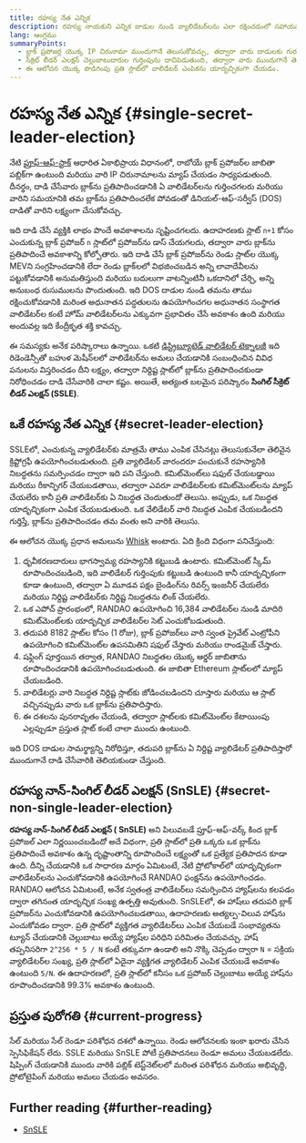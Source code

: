 ```yaml
---
title: రహస్య నేత ఎన్నిక
description: రహస్య నాయకుని ఎన్నిక దాడుల నుండి వ్యాలిడేటర్‌లను ఎలా రక్షించడంలో సహాయపడుతుంది అనే వివరణ
lang: ఆంగ్లము
summaryPoints:
  - బ్లాక్ ప్రపోజర్ల యొక్క IP చిరునామా ముందుగానే తెలుసుకోవచ్చు, తద్వారా వారు దాడులకు గురవుతారు
  - సీక్రెట్ లీడర్ ఎలక్షన్ చెల్లుబాటుదారుల గుర్తింపును దాచిపెడుతుంది, తద్వారా వారు ముందుగానే తెలుసుకోలేరు
  - ఈ ఆలోచన యొక్క పొడిగింపు ప్రతి స్లాట్‌లో వాలిడేటర్ ఎంపికను యాదృచ్ఛికంగా చేయడం.
---
```


# రహస్య నేత ఎన్నిక {#single-secret-leader-election}

నేటి [ప్రూఫ్-ఆఫ్-స్టాక్](/developers/docs/consensus-mechanisms/pos) ఆధారిత ఏకాభిప్రాయ విధానంలో, రాబోయే బ్లాక్ ప్రపోజర్‌ల జాబితా పబ్లిక్‌గా ఉంటుంది మరియు వారి IP చిరునామాలను మ్యాప్ చేయడం సాధ్యపడుతుంది. దీనర్థం, దాడి చేసేవారు బ్లాక్‌ను ప్రతిపాదించడానికి ఏ వాలిడేటర్‌లను గుర్తించగలరు మరియు వారిని సమయానికి తమ బ్లాక్‌ను ప్రతిపాదించలేక పోవడంతో డినియల్-ఆఫ్-సర్వీస్ (DOS) దాడితో వారిని లక్ష్యంగా చేసుకోవచ్చు.

ఇది దాడి చేసే వ్యక్తికి లాభం పొందే అవకాశాలను సృష్టించగలదు. ఉదాహరణకు స్లాట్ `n+1` కోసం ఎంచుకున్న బ్లాక్ ప్రపోజర్ `n` స్లాట్‌లో ప్రపోజర్‌ను డాస్ చేయగలదు, తద్వారా వారు బ్లాక్‌ను ప్రతిపాదించే అవకాశాన్ని కోల్పోతారు. ఇది దాడి చేసే బ్లాక్ ప్రపోజర్‌ను రెండు స్లాట్‌ల యొక్క MEVని సంగ్రహించడానికి లేదా రెండు బ్లాక్‌లలో విభజించబడిన అన్ని లావాదేవీలను పట్టుకోవడానికి అనుమతిస్తుంది మరియు బదులుగా వాటన్నింటినీ ఒకదానిలో చేర్చి, అన్ని అనుబంధ రుసుములను పొందుతుంది. ఇది DOS దాడుల నుండి తమను తాము రక్షించుకోవడానికి మరింత అధునాతన పద్ధతులను ఉపయోగించగల అధునాతన సంస్థాగత వాలిడేటర్‌ల కంటే హోమ్ వాలిడేటర్‌లను ఎక్కువగా ప్రభావితం చేసే అవకాశం ఉంది మరియు అందువల్ల ఇది కేంద్రీకృత శక్తి కావచ్చు.

ఈ సమస్యకు అనేక పరిష్కారాలు ఉన్నాయి. ఒకటి [డిస్ట్రిబ్యూటెడ్ వాలిడేటర్ టెక్నాలజీ](https://github.com/ethereum/distributed-validator-specs) ఇది రిడెండెన్సీతో బహుళ మెషీన్‌లలో వాలిడేటర్‌ను అమలు చేయడానికి సంబంధించిన వివిధ పనులను విస్తరించడం దీని లక్ష్యం, తద్వారా నిర్దిష్ట స్లాట్‌లో బ్లాక్‌ను ప్రతిపాదించకుండా నిరోధించడం దాడి చేసేవారికి చాలా కష్టం. అయితే, అత్యంత బలమైన పరిష్కారం **సింగిల్ సీక్రెట్ లీడర్ ఎలక్షన్ (SSLE)**.

## ఒకే రహస్య నేత ఎన్నిక {#secret-leader-election}

SSLEలో, ఎంచుకున్న వ్యాలిడేటర్‌కు మాత్రమే తాము ఎంపిక చేసినట్లు తెలుసుకునేలా తెలివైన క్రిప్టోగ్రఫీ ఉపయోగించబడుతుంది. ప్రతి వ్యాలిడేటర్ వారందరూ పంచుకునే రహస్యానికి నిబద్ధతను సమర్పించడం ద్వారా ఇది పని చేస్తుంది. కమిట్‌మెంట్‌లు షఫుల్ చేయబడ్డాయి మరియు రీకాన్ఫిగర్ చేయబడతాయి, తద్వారా ఎవరూ వాలిడేటర్‌లకు కమిట్‌మెంట్‌లను మ్యాప్ చేయలేరు కానీ ప్రతి వాలిడేటర్‌కు ఏ నిబద్ధత చెందుతుందో తెలుసు. అప్పుడు, ఒక నిబద్ధత యాదృచ్ఛికంగా ఎంపిక చేయబడుతుంది. ఒక వేలిడేటర్ వారి నిబద్ధత ఎంపిక చేయబడిందని గుర్తిస్తే, బ్లాక్‌ను ప్రతిపాదించడం తమ వంతు అని వారికి తెలుసు.

ఈ ఆలోచన యొక్క ప్రధాన అమలును [Whisk](https://ethresear.ch/t/whisk-a-practical-shuffle-based-ssle-protocol-for-ethereum/11763) అంటారు. ఏది క్రింది విధంగా పనిచేస్తుంది:

1. ధృవీకరణదారులు భాగస్వామ్య రహస్యానికి కట్టుబడి ఉంటారు. కమిట్‌మెంట్ స్కీమ్ రూపొందించబడింది, ఇది వాలిడేటర్ గుర్తింపుకు కట్టుబడి ఉంటుంది కానీ యాదృచ్ఛికంగా కూడా ఉంటుంది, తద్వారా ఏ మూడవ పక్షం బైండింగ్‌ను రివర్స్ ఇంజనీర్ చేయలేరు మరియు నిర్దిష్ట వాలిడేటర్‌కు నిర్దిష్ట నిబద్ధతను లింక్ చేయలేరు.
2. ఒక ఎపోచ్ ప్రారంభంలో, RANDAO ఉపయోగించి 16,384 వాలిడేటర్‌ల నుండి మాదిరి కమిట్‌మెంట్‌లకు యాదృచ్ఛిక వాలిడేటర్‌ల సెట్ ఎంచుకోబడుతుంది.
3. తదుపరి 8182 స్లాట్‌ల కోసం (1 రోజు), బ్లాక్ ప్రపోజర్‌లు వారి స్వంత ప్రైవేట్ ఎంట్రోపీని ఉపయోగించి కమిట్‌మెంట్‌ల ఉపసమితిని షఫుల్ చేస్తారు మరియు రాండమైజ్ చేస్తారు.
4. షఫ్లింగ్ పూర్తయిన తర్వాత, RANDAO నిబద్ధతల యొక్క ఆర్డర్ జాబితాను రూపొందించడానికి ఉపయోగించబడుతుంది. ఈ జాబితా Ethereum స్లాట్‌లలో మ్యాప్ చేయబడింది.
5. వాలిడేటర్లు వారి నిబద్ధత నిర్దిష్ట స్లాట్‌కు జోడించబడిందని చూస్తారు మరియు ఆ స్లాట్ వచ్చినప్పుడు వారు ఒక బ్లాక్‌ను ప్రతిపాదిస్తారు.
6. ఈ దశలను పునరావృతం చేయండి, తద్వారా స్లాట్‌లకు కమిట్‌మెంట్‌ల కేటాయింపు ఎల్లప్పుడూ ప్రస్తుత స్లాట్ కంటే చాలా ముందు ఉంటుంది.

ఇది DOS దాడుల సామర్థ్యాన్ని నిరోధిస్తూ, తదుపరి బ్లాక్‌ను ఏ నిర్దిష్ట వ్యాలిడేటర్ ప్రతిపాదిస్తారో ముందుగానే దాడి చేసేవారికి తెలియకుండా చేస్తుంది.

## రహస్య నాన్-సింగిల్ లీడర్ ఎలక్షన్ (SnSLE) {#secret-non-single-leader-election}

**రహస్య నాన్-సింగిల్ లీడర్ ఎలక్షన్ ( SnSLE)** అని పిలువబడే ప్రూఫ్-ఆఫ్-వర్క్ కింద బ్లాక్ ప్రపోజల్ ఎలా నిర్ణయించబడిందో అదే విధంగా, ప్రతి స్లాట్‌లో ప్రతి ఒక్కరు ఒక బ్లాక్‌ను ప్రతిపాదించే అవకాశం ఉన్న దృష్టాంతాన్ని రూపొందించే లక్ష్యంతో ఒక ప్రత్యేక ప్రతిపాదన కూడా ఉంది. దీన్ని చేయడానికి ఒక సాధారణ మార్గం ఏమిటంటే, నేటి ప్రోటోకాల్‌లో యాదృచ్ఛికంగా వాలిడేటర్‌లను ఎంచుకోవడానికి ఉపయోగించే RANDAO ఫంక్షన్‌ను ఉపయోగించడం. RANDAO ఆలోచన ఏమిటంటే, అనేక స్వతంత్ర వాలిడేటర్‌లు సమర్పించిన హ్యాష్‌లను కలపడం ద్వారా తగినంత యాదృచ్ఛిక సంఖ్య ఉత్పత్తి అవుతుంది. SnSLEలో, ఈ హాష్‌లు తదుపరి బ్లాక్ ప్రపోజర్‌ను ఎంచుకోవడానికి ఉపయోగించబడతాయి, ఉదాహరణకు అత్యల్ప-విలువ హాష్‌ను ఎంచుకోవడం ద్వారా. ప్రతి స్లాట్‌లో వ్యక్తిగత వ్యాలిడేటర్‌లు ఎంపిక చేయబడే సంభావ్యతను ట్యూన్ చేయడానికి చెల్లుబాటు అయ్యే హ్యాష్‌ల పరిధిని పరిమితం చేయవచ్చు. హాష్ తప్పనిసరిగా `2^256 * 5 / N` కంటే తక్కువగా ఉండాలి అని నొక్కి చెప్పడం ద్వారా `N` = సక్రియ వ్యాలిడేటర్‌ల సంఖ్య, ప్రతి స్లాట్‌లో ఏదైనా వ్యక్తిగత వ్యాలిడేటర్ ఎంపిక చేయబడే అవకాశం ఉంటుంది `5/N`. ఈ ఉదాహరణలో, ప్రతి స్లాట్‌లో కనీసం ఒక ప్రపోజర్ చెల్లుబాటు అయ్యే హాష్‌ను రూపొందించడానికి 99.3% అవకాశం ఉంటుంది.

## ప్రస్తుత పురోగతి {#current-progress}

సేల్ మరియు సేల్ రెండూ పరిశోధన దశలో ఉన్నాయి. రెండు ఆలోచనలకు ఇంకా ఖరారు చేసిన స్పెసిఫికేషన్ లేదు. SSLE మరియు SnSLE పోటీ ప్రతిపాదనలు రెండూ అమలు చేయబడలేదు. షిప్పింగ్ చేయడానికి ముందు వారికి పబ్లిక్ టెస్ట్‌నెట్‌లలో మరింత పరిశోధన మరియు అభివృద్ధి, ప్రోటోటైపింగ్ మరియు అమలు చేయడం అవసరం.

## Further reading {#further-reading}

- [SnSLE](https://ethresear.ch/t/secret-non-single-leader-election/11789)
